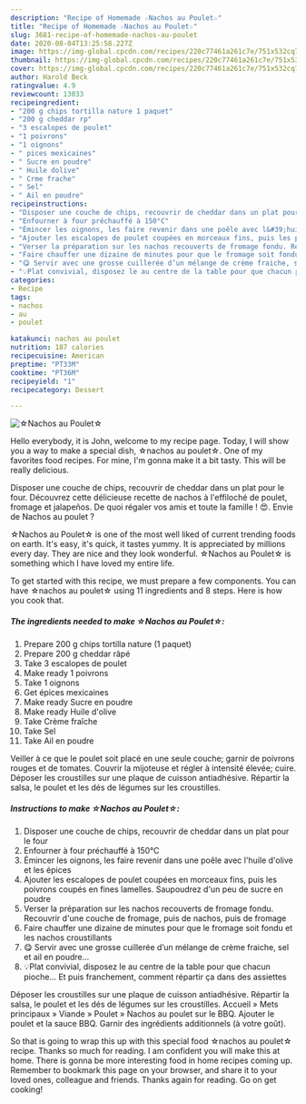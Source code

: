 ```yaml
---
description: "Recipe of Homemade ☆Nachos au Poulet☆"
title: "Recipe of Homemade ☆Nachos au Poulet☆"
slug: 3681-recipe-of-homemade-nachos-au-poulet
date: 2020-08-04T13:25:58.227Z
image: https://img-global.cpcdn.com/recipes/220c77461a261c7e/751x532cq70/☆nachos-au-poulet☆-photo-principale-de-la-recette.jpg
thumbnail: https://img-global.cpcdn.com/recipes/220c77461a261c7e/751x532cq70/☆nachos-au-poulet☆-photo-principale-de-la-recette.jpg
cover: https://img-global.cpcdn.com/recipes/220c77461a261c7e/751x532cq70/☆nachos-au-poulet☆-photo-principale-de-la-recette.jpg
author: Harold Beck
ratingvalue: 4.9
reviewcount: 13033
recipeingredient:
- "200 g chips tortilla nature 1 paquet"
- "200 g cheddar rp"
- "3 escalopes de poulet"
- "1 poivrons"
- "1 oignons"
- " pices mexicaines"
- " Sucre en poudre"
- " Huile dolive"
- " Crme frache"
- " Sel"
- " Ail en poudre"
recipeinstructions:
- "Disposer une couche de chips, recouvrir de cheddar dans un plat pour le four"
- "Enfourner à four préchauffé à 150°C"
- "Émincer les oignons, les faire revenir dans une poêle avec l&#39;huile d&#39;olive et les épices"
- "Ajouter les escalopes de poulet coupées en morceaux fins, puis les poivrons coupés en fines lamelles. Saupoudrez d&#39;un peu de sucre en poudre"
- "Verser la préparation sur les nachos recouverts de fromage fondu. Recouvrir d&#39;une couche de fromage, puis de nachos, puis de fromage"
- "Faire chauffer une dizaine de minutes pour que le fromage soit fondu et les nachos croustillants"
- "😋 Servir avec une grosse cuillerée d’un mélange de crème fraiche, sel et ail en poudre..."
- "💡Plat convivial, disposez le au centre de la table pour que chacun pioche... Et puis franchement, comment répartir ça dans des assiettes"
categories:
- Recipe
tags:
- nachos
- au
- poulet

katakunci: nachos au poulet 
nutrition: 187 calories
recipecuisine: American
preptime: "PT33M"
cooktime: "PT36M"
recipeyield: "1"
recipecategory: Dessert

---
```



![☆Nachos au Poulet☆](https://img-global.cpcdn.com/recipes/220c77461a261c7e/751x532cq70/☆nachos-au-poulet☆-photo-principale-de-la-recette.jpg)

Hello everybody, it is John, welcome to my recipe page. Today, I will show you a way to make a special dish, ☆nachos au poulet☆. One of my favorites food recipes. For mine, I'm gonna make it a bit tasty. This will be really delicious.

Disposer une couche de chips, recouvrir de cheddar dans un plat pour le four. Découvrez cette délicieuse recette de nachos à l&#39;effiloché de poulet, fromage et jalapeños. De quoi régaler vos amis et toute la famille ! 😍. Envie de Nachos au poulet ?

☆Nachos au Poulet☆ is one of the most well liked of current trending foods on earth. It's easy, it's quick, it tastes yummy. It is appreciated by millions every day. They are nice and they look wonderful. ☆Nachos au Poulet☆ is something which I have loved my entire life.


To get started with this recipe, we must prepare a few components. You can have ☆nachos au poulet☆ using 11 ingredients and 8 steps. Here is how you cook that.

<!--inarticleads1-->

##### The ingredients needed to make ☆Nachos au Poulet☆:

1. Prepare 200 g chips tortilla nature (1 paquet)
1. Prepare 200 g cheddar râpé
1. Take 3 escalopes de poulet
1. Make ready 1 poivrons
1. Take 1 oignons
1. Get  épices mexicaines
1. Make ready  Sucre en poudre
1. Make ready  Huile d&#39;olive
1. Take  Crème fraîche
1. Take  Sel
1. Take  Ail en poudre


Veiller à ce que le poulet soit placé en une seule couche; garnir de poivrons rouges et de tomates. Couvrir la mijoteuse et régler à intensité élevée; cuire. Déposer les croustilles sur une plaque de cuisson antiadhésive. Répartir la salsa, le poulet et les dés de légumes sur les croustilles. 

<!--inarticleads2-->

##### Instructions to make ☆Nachos au Poulet☆:

1. Disposer une couche de chips, recouvrir de cheddar dans un plat pour le four
1. Enfourner à four préchauffé à 150°C
1. Émincer les oignons, les faire revenir dans une poêle avec l&#39;huile d&#39;olive et les épices
1. Ajouter les escalopes de poulet coupées en morceaux fins, puis les poivrons coupés en fines lamelles. Saupoudrez d&#39;un peu de sucre en poudre
1. Verser la préparation sur les nachos recouverts de fromage fondu. Recouvrir d&#39;une couche de fromage, puis de nachos, puis de fromage
1. Faire chauffer une dizaine de minutes pour que le fromage soit fondu et les nachos croustillants
1. 😋 Servir avec une grosse cuillerée d’un mélange de crème fraiche, sel et ail en poudre...
1. 💡Plat convivial, disposez le au centre de la table pour que chacun pioche... Et puis franchement, comment répartir ça dans des assiettes


Déposer les croustilles sur une plaque de cuisson antiadhésive. Répartir la salsa, le poulet et les dés de légumes sur les croustilles. Accueil » Mets principaux » Viande » Poulet » Nachos au poulet sur le BBQ. Ajouter le poulet et la sauce BBQ. Garnir des ingrédients additionnels (à votre goût). 

So that is going to wrap this up with this special food ☆nachos au poulet☆ recipe. Thanks so much for reading. I am confident you will make this at home. There is gonna be more interesting food in home recipes coming up. Remember to bookmark this page on your browser, and share it to your loved ones, colleague and friends. Thanks again for reading. Go on get cooking!
